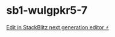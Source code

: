 # sb1-wulgpkr5-7

[Edit in StackBlitz next generation editor ⚡️](https://stackblitz.com/~/github.com/garret1U/sb1-wulgpkr5-7)